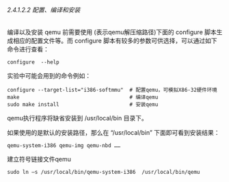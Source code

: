 
###### 2.4.1.2.2 配置、编译和安装

编译以及安装 qemu 前需要使用 <qemu>(表示qemu解压缩路径)下面的 configure 脚本生成相应的配置文件等。而 configure 脚本有较多的参数可供选择，可以通过如下命令进行查看：
	
	configure  --help 

实验中可能会用到的命令例如：

	configure --target-list="i386-softmmu"  # 配置qemu，可模拟X86-32硬件环境
	make                                    # 编译qemu
	sudo make install                       # 安装qemu

qemu执行程序将缺省安装到 /usr/local/bin 目录下。
 
如果使用的是默认的安装路径，那么在 “/usr/local/bin” 下面即可看到安装结果：

	qemu-system-i386 qemu-img qemu-nbd ……
 
建立符号链接文件qemu

	sudo ln –s /usr/local/bin/qemu-system-i386  /usr/local/bin/qemu
 
